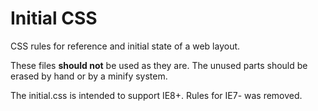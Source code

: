 # Initial CSS

CSS rules for reference and initial state of a web layout.

These files **should not** be used as they are. The unused parts should be erased by hand or by a minify system.

The initial.css is intended to support IE8+. Rules for IE7- was removed.
